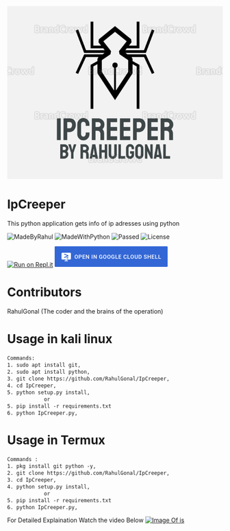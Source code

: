 <p align="center">
  <img src="https://github.com/RahulGonal/IpCreeper/blob/0981569365f1d1d1458feaf9d0250c05de89336e/preview.png" />
</p>

# IpCreeper

This python application gets info of ip adresses using python 

![MadeByRahul](https://img.shields.io/badge/Made%20By-RahulGonal-orange)
![MadeWithPython](https://img.shields.io/badge/Made%20With-Python-blue)
![Passed](https://img.shields.io/badge/Tests-Succesfully%20Passed-brightgreen)
![License](https://img.shields.io/badge/license-MIT-orange)

[![Run on Repl.it](https://user-images.githubusercontent.com/27065646/92304596-bf719b00-ef7f-11ea-987f-2c1f3c323088.png)](https://repl.it/github/RahulGonal/IpCreeper)
[![Open in Cloud Shell](https://github.com/RahulGonal/IpCreeper/blob/88b0e2b57c80ef855b22e59ae704280f84e48f14/92304704-8d146d80-ef80-11ea-8c29-0deaabb1c702.png)](https://console.cloud.google.com/cloudshell/open?git_repo=https://github.com/RahulGonal/IpCreeper)

# Contributors
RahulGonal (The coder and the brains of the operation)

# Usage in kali linux
```
Commands:
1. sudo apt install git, 
2. sudo apt install python, 
3. git clone https://github.com/RahulGonal/IpCreeper, 
4. cd IpCreeper, 
5. python setup.py install, 
            or
5. pip install -r requirements.txt
6. python IpCreeper.py, 
```
# Usage in Termux
```
Commands :
1. pkg install git python -y, 
2. git clone https://github.com/RahulGonal/IpCreeper, 
3. cd IpCreeper, 
4. python setup.py install, 
            or
5. pip install -r requirements.txt
6. python IpCreeper.py, 
```
For Detailed Explaination Watch the video Below
[![Image Of is](https://img.youtube.com/vi/NF2RgVjxRwQ/0.jpg)](https://m.youtube.com/watch?v=NF2RgVjxRwQ)
